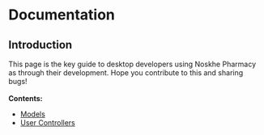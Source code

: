 # Documentation
## Introduction
This page is the key guide to desktop developers using Noskhe Pharmacy as through their development. Hope you contribute to this and sharing bugs!
<br />
<br />
**Contents:**
* [Models](#models)
* [User Controllers](#usercontrollers)

